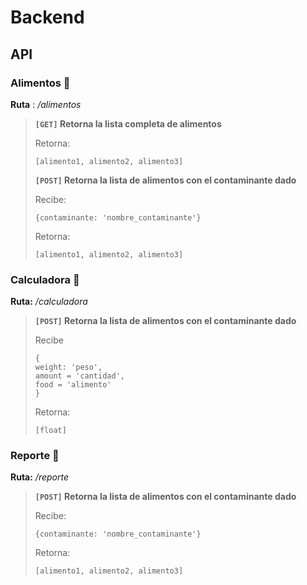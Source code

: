 # Backend
## API
### Alimentos 🍞
**Ruta** : */alimentos*

>**`[GET]` Retorna la lista completa de alimentos**
>
>Retorna: 
>```
>[alimento1, alimento2, alimento3]
>```
>
>**`[POST]` Retorna la lista de alimentos con el contaminante dado**
>
>Recibe: 
>```
>{contaminante: 'nombre_contaminante'}
>```
>
>Retorna: 
>
>```
>[alimento1, alimento2, alimento3]
>```

### Calculadora 🎲
**Ruta:** */calculadora*

>**`[POST]` Retorna la lista de alimentos con el contaminante dado**
>
>Recibe
>```
>{
> weight: 'peso', 
> amount = 'cantidad', 
> food = 'alimento'
>}
>```
>
>Retorna:
>```
>[float]
>```

### Reporte 📄
**Ruta:** */reporte*

>**`[POST]` Retorna la lista de alimentos con el contaminante dado**
>
>Recibe: 
>```
>{contaminante: 'nombre_contaminante'}
>```
>
>Retorna: 
>
>```
>[alimento1, alimento2, alimento3]
>```